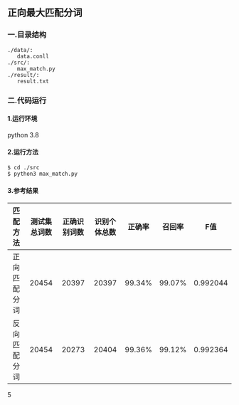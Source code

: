 ## 正向最大匹配分词

### 一.目录结构

```
./data/:
   data.conll
./src/:
   max_match.py
./result/:
   result.txt
```

### 二.代码运行

#### 1.运行环境

python 3.8

#### 2.运行方法

```
$ cd ./src
$ python3 max_match.py
```

#### 3.参考结果

|   匹配方法   | 测试集总词数 | 正确识别词数 | 识别个体总数 | 正确率 | 召回率 |   F值    |
| :----------: | :----------: | :----------: | :----------: | :----: | :----: | :------: |
| 正向匹配分词 |    20454     |    20397     |    20397     | 99.34% | 99.07% | 0.992044 |
| 反向匹配分词 |    20454     |    20273     |    20404     | 99.36% | 99.12% | 0.992364 |

















5
